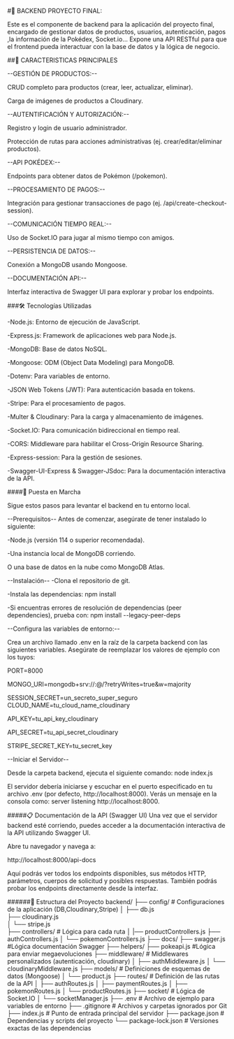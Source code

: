 #🚀 BACKEND PROYECTO FINAL:

Este es el componente de backend para la aplicación del proyecto final, encargado de gestionar datos de productos, usuarios, autenticación, pagos ,la información de la Pokédex, Socket.io... Expone una API RESTful para que el frontend pueda interactuar con la base de datos y la lógica de negocio.



##🌟 CARACTERISTICAS PRINCIPALES

--GESTIÓN DE PRODUCTOS:--

CRUD completo para productos (crear, leer, actualizar, eliminar).

Carga de imágenes de productos a Cloudinary.

--AUTENTIFICACIÓN Y AUTORIZACIÓN:--

Registro y login de usuario administrador.

Protección de rutas para acciones administrativas (ej. crear/editar/eliminar productos).

--API POKÉDEX:--

Endpoints para obtener datos de Pokémon (/pokemon).

--PROCESAMIENTO DE PAGOS:--

Integración para gestionar transacciones de pago (ej. /api/create-checkout-session).

--COMUNICACIÓN TIEMPO REAL:--

Uso de Socket.IO para jugar al mismo tiempo con amigos.

--PERSISTENCIA DE DATOS:--

Conexión a MongoDB usando Mongoose.

--DOCUMENTACIÓN API:--

Interfaz interactiva de Swagger UI para explorar y probar los endpoints.



###🛠️ Tecnologías Utilizadas

-Node.js: Entorno de ejecución de JavaScript.

-Express.js: Framework de aplicaciones web para Node.js.

-MongoDB: Base de datos NoSQL.

-Mongoose: ODM (Object Data Modeling) para MongoDB.

-Dotenv: Para variables de entorno.

-JSON Web Tokens (JWT): Para autenticación basada en tokens.

-Stripe: Para el procesamiento de pagos.

-Multer & Cloudinary: Para la carga y almacenamiento de imágenes.

-Socket.IO: Para comunicación bidireccional en tiempo real.

-CORS: Middleware para habilitar el Cross-Origin Resource Sharing.

-Express-session: Para la gestión de sesiones.

-Swagger-UI-Express & Swagger-JSdoc: Para la documentación interactiva de la API.



####🚀 Puesta en Marcha

Sigue estos pasos para levantar el backend en tu entorno local.

--Prerequisitos--
Antes de comenzar, asegúrate de tener instalado lo siguiente:

-Node.js (versión 114 o superior recomendada).

-Una instancia local de MongoDB corriendo.

O una base de datos en la nube como MongoDB Atlas.



--Instalación--
-Clona el repositorio de git.

-Instala las dependencias: npm install

-Si encuentras errores de resolución de dependencias (peer dependencies), prueba con: npm install --legacy-peer-deps   



--Configura las variables de entorno:--

Crea un archivo llamado .env en la raíz de la carpeta backend con las siguientes variables. Asegúrate de reemplazar los valores de ejemplo con los tuyos:

PORT=8000

MONGO_URI=mongodb+srv://<username>:<password>@<cluster-url>/<dbname>?retryWrites=true&w=majority 

SESSION_SECRET=un_secreto_super_seguro CLOUD_NAME=tu_cloud_name_cloudinary 

API_KEY=tu_api_key_cloudinary 

API_SECRET=tu_api_secret_cloudinary

STRIPE_SECRET_KEY=tu_secret_key



--Iniciar el Servidor--

Desde la carpeta backend, ejecuta el siguiente comando: node index.js    

El servidor debería iniciarse y escuchar en el puerto especificado en tu archivo .env (por defecto, http://localhost:8000). Verás un mensaje en la consola como: server listening http://localhost:8000.



#####📋 Documentación de la API (Swagger UI)
Una vez que el servidor backend esté corriendo, puedes acceder a la documentación interactiva de la API utilizando Swagger UI.

Abre tu navegador y navega a:

http://localhost:8000/api-docs

Aquí podrás ver todos los endpoints disponibles, sus métodos HTTP, parámetros, cuerpos de solicitud y posibles respuestas. También podrás probar los endpoints directamente desde la interfaz.




######📂 Estructura del Proyecto
backend/
├── config/              # Configuraciones de la aplicación (DB,Cloudinary,Stripe)
│   ├── db.js  
    ├── cloudinary.js    
│   └── stripe.js        
├── controllers/         # Lógica para cada ruta
│   |── productControllers.js
    ├── authControllers.js
│   └── pokemonControllers.js
├── docs/
    ├── swagger.js       #Lógica documentación Swagger
├── helpers/
    ├── pokeapi.js       #Lógica para enviar megaevoluciones
├── middleware/          # Middlewares personalizados (autenticación, cloudinary)
│   ├── authMiddleware.js
│   └── cloudinaryMiddleware.js
├── models/              # Definiciones de esquemas de datos (Mongoose)
│   └── product.js
├── routes/              # Definición de las rutas de la API
│   ├── authRoutes.js
│   ├── paymentRoutes.js
│   ├── pokemonRoutes.js
│   └── productRoutes.js
├── socket/              # Lógica de Socket.IO
│   └── socketManager.js
├── .env                 # Archivo de ejemplo para variables de entorno
├── .gitignore           # Archivos y carpetas ignorados por Git
├── index.js             # Punto de entrada principal del servidor
├── package.json         # Dependencias y scripts del proyecto
└── package-lock.json    # Versiones exactas de las dependencias



